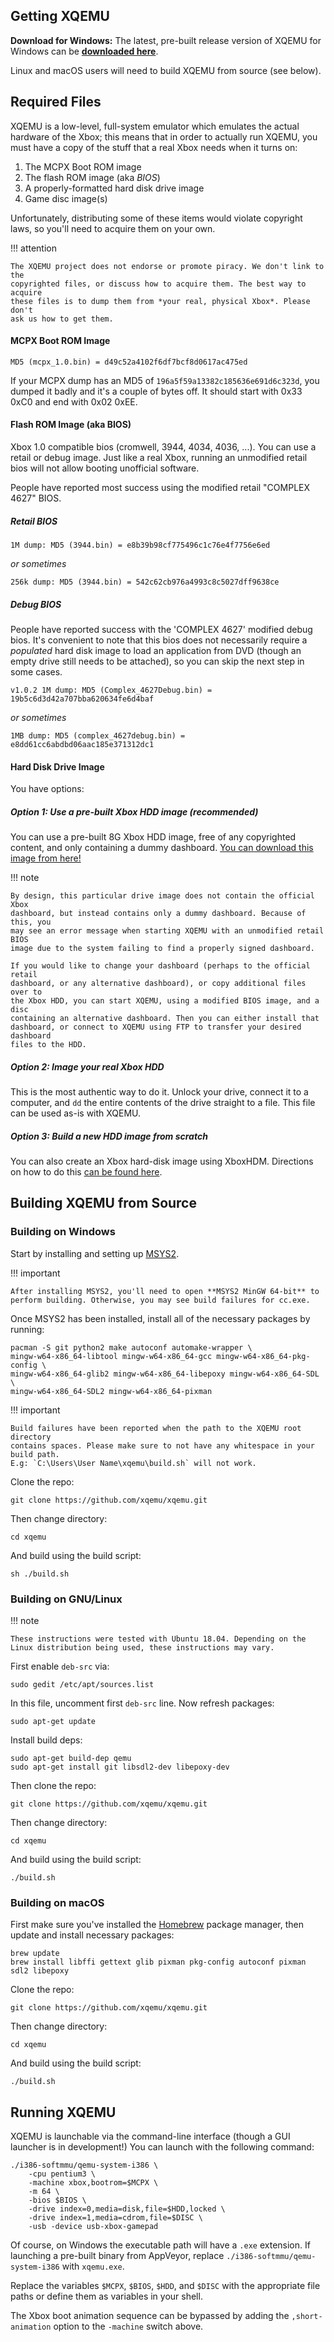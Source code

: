 Getting XQEMU
-------------
**Download for Windows:** The latest, pre-built release version of XQEMU for Windows can be [**downloaded here**](https://ci.appveyor.com/api/projects/xqemu-bot/xqemu/artifacts/xqemu.zip?branch=master&job=Environment:%20MSYS2_ARCH=x86_64,%20MSYSTEM=MINGW64;%20Configuration:%20Release&pr=false).

Linux and macOS users will need to build XQEMU from source (see below).

Required Files
--------------
XQEMU is a low-level, full-system emulator which emulates the actual hardware of
the Xbox; this means that in order to actually run XQEMU, you must have a copy
of the stuff that a real Xbox needs when it turns on:

1. The MCPX Boot ROM image
2. The flash ROM image (aka *BIOS*)
3. A properly-formatted hard disk drive image
4. Game disc image(s)

Unfortunately, distributing some of these items would violate copyright laws, so
you'll need to acquire them on your own.

!!! attention

    The XQEMU project does not endorse or promote piracy. We don't link to the
    copyrighted files, or discuss how to acquire them. The best way to acquire
    these files is to dump them from *your real, physical Xbox*. Please don't
    ask us how to get them.

#### MCPX Boot ROM Image

    MD5 (mcpx_1.0.bin) = d49c52a4102f6df7bcf8d0617ac475ed

If your MCPX dump has an MD5 of `196a5f59a13382c185636e691d6c323d`, you dumped
it badly and it's a couple of bytes off. It should start with 0x33 0xC0 and end
with 0x02 0xEE.

#### Flash ROM Image (aka BIOS)

Xbox 1.0 compatible bios (cromwell, 3944, 4034, 4036, ...). You can use a retail
or debug image. Just like a real Xbox, running an unmodified retail bios will
not allow booting unofficial software.

People have reported most success using the modified retail "COMPLEX 4627" BIOS.

##### Retail BIOS

    1M dump: MD5 (3944.bin) = e8b39b98cf775496c1c76e4f7756e6ed

_or sometimes_

    256k dump: MD5 (3944.bin) = 542c62cb976a4993c8c5027dff9638ce

##### Debug BIOS

People have reported success with the 'COMPLEX 4627' modified debug bios. It's
convenient to note that this bios does not necessarily require a _populated_
hard disk image to load an application from DVD (though an empty drive still
needs to be attached), so you can skip the next step in some cases.

    v1.0.2 1M dump: MD5 (Complex_4627Debug.bin) = 19b5c6d3d42a707bba620634fe6d4baf

_or sometimes_

    1MB dump: MD5 (complex_4627debug.bin) = e8dd61cc6abdbd06aac185e371312dc1

#### Hard Disk Drive Image

You have options:

##### Option 1: Use a pre-built Xbox HDD image (recommended)

You can use a pre-built 8G Xbox HDD image, free of any copyrighted content, and
only containing a dummy dashboard. [You can download this image from
here!](https://github.com/xqemu/xqemu-hdd-image/releases)

!!! note

    By design, this particular drive image does not contain the official Xbox
    dashboard, but instead contains only a dummy dashboard. Because of this, you
    may see an error message when starting XQEMU with an unmodified retail BIOS
    image due to the system failing to find a properly signed dashboard.

    If you would like to change your dashboard (perhaps to the official retail
    dashboard, or any alternative dashboard), or copy additional files over to
    the Xbox HDD, you can start XQEMU, using a modified BIOS image, and a disc
    containing an alternative dashboard. Then you can either install that
    dashboard, or connect to XQEMU using FTP to transfer your desired dashboard
    files to the HDD.

##### Option 2: Image your real Xbox HDD

This is the most authentic way to do it. Unlock your drive, connect it to a
computer, and `dd` the entire contents of the drive straight to a file. This
file can be used as-is with XQEMU.

##### Option 3: Build a new HDD image from scratch

You can also create an Xbox hard-disk image using XboxHDM. Directions on how
to do this [can be found here](https://github.com/xqemu/xqemu-hdd-image).

Building XQEMU from Source
--------------------------

### Building on Windows

Start by installing and setting up [MSYS2](https://www.msys2.org/).

!!! important

    After installing MSYS2, you'll need to open **MSYS2 MinGW 64-bit** to
    perform building. Otherwise, you may see build failures for cc.exe.

Once MSYS2 has been installed, install all of the necessary packages by running:

    pacman -S git python2 make autoconf automake-wrapper \
    mingw-w64-x86_64-libtool mingw-w64-x86_64-gcc mingw-w64-x86_64-pkg-config \
    mingw-w64-x86_64-glib2 mingw-w64-x86_64-libepoxy mingw-w64-x86_64-SDL \
    mingw-w64-x86_64-SDL2 mingw-w64-x86_64-pixman

!!! important

    Build failures have been reported when the path to the XQEMU root directory
    contains spaces. Please make sure to not have any whitespace in your build path.
    E.g: `C:\Users\User Name\xqemu\build.sh` will not work.

Clone the repo:

    git clone https://github.com/xqemu/xqemu.git

Then change directory:

    cd xqemu

And build using the build script:

    sh ./build.sh

### Building on GNU/Linux

!!! note

    These instructions were tested with Ubuntu 18.04. Depending on the
    Linux distribution being used, these instructions may vary.

First enable `deb-src` via:

    sudo gedit /etc/apt/sources.list

In this file, uncomment first `deb-src` line. Now refresh packages:

    sudo apt-get update

Install build deps:

    sudo apt-get build-dep qemu
    sudo apt-get install git libsdl2-dev libepoxy-dev

Then clone the repo:

    git clone https://github.com/xqemu/xqemu.git

Then change directory:

    cd xqemu

And build using the build script:

    ./build.sh

### Building on macOS

First make sure you've installed the [Homebrew](https://brew.sh/) package
manager, then update and install necessary packages:

    brew update
    brew install libffi gettext glib pixman pkg-config autoconf pixman sdl2 libepoxy

Clone the repo:

    git clone https://github.com/xqemu/xqemu.git

Then change directory:

    cd xqemu

And build using the build script:

    ./build.sh

Running XQEMU
-------------

XQEMU is launchable via the command-line interface (though a GUI launcher is in
development!) You can launch with the following command:

    ./i386-softmmu/qemu-system-i386 \
        -cpu pentium3 \
        -machine xbox,bootrom=$MCPX \
        -m 64 \
        -bios $BIOS \
        -drive index=0,media=disk,file=$HDD,locked \
        -drive index=1,media=cdrom,file=$DISC \
        -usb -device usb-xbox-gamepad

Of course, on Windows the executable path will have a `.exe` extension. If launching
a pre-built binary from AppVeyor, replace `./i386-softmmu/qemu-system-i386` with
`xqemu.exe`.

Replace the variables `$MCPX`, `$BIOS`, `$HDD`, and `$DISC` with the appropriate
file paths or define them as variables in your shell.

The Xbox boot animation sequence can be bypassed by adding the
`,short-animation` option to the `-machine` switch above.
